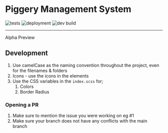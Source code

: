 # Piggery Management System

![tests](https://github.com/Castynet-Studios/pms-fe/actions/workflows/codeql-analysis.yml/badge.svg)
![deployment](https://github.com/Castynet-Studios/pms-fe/actions/workflows/firebase-hosting-merge.yml/badge.svg)
![dev build](https://github.com/Castynet-Studios/pms-fe/actions/workflows/firebase-hosting-pull-request.yml/badge.svg)

---

Alpha Preview

## Development

1. Use camelCase as the naming convention throughout the project, even for the filenames & folders
2. Icons - use the icons in the elements
3. Use the CSS variables in the `index.scss` for;
   1. Colors
   2. Border Radius

### Opening a PR

1. Make sure to mention the issue you were working on eg #1
2. Make sure your branch does not have any conflicts with the main branch
